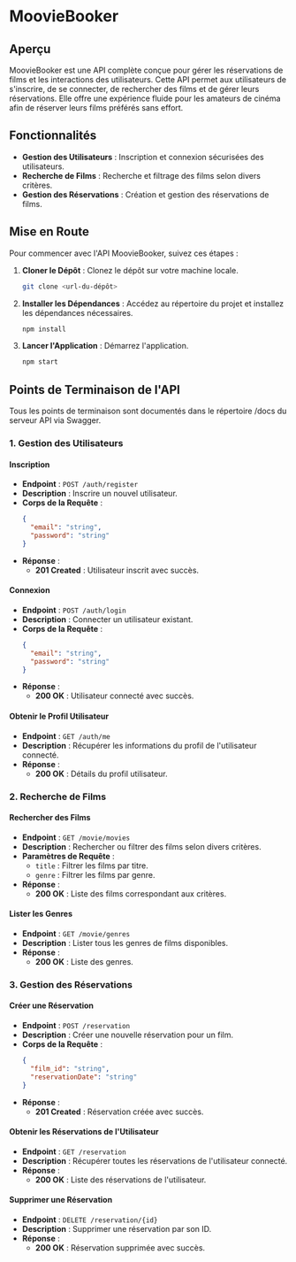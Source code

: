 # MoovieBooker

## Aperçu

MoovieBooker est une API complète conçue pour gérer les réservations de films et les interactions des utilisateurs. Cette API permet aux utilisateurs de s'inscrire, de se connecter, de rechercher des films et de gérer leurs réservations. Elle offre une expérience fluide pour les amateurs de cinéma afin de réserver leurs films préférés sans effort.

## Fonctionnalités

- **Gestion des Utilisateurs** : Inscription et connexion sécurisées des utilisateurs.
- **Recherche de Films** : Recherche et filtrage des films selon divers critères.
- **Gestion des Réservations** : Création et gestion des réservations de films.

## Mise en Route

Pour commencer avec l'API MoovieBooker, suivez ces étapes :

1. **Cloner le Dépôt** : Clonez le dépôt sur votre machine locale.
   ```bash
   git clone <url-du-dépôt>
   ```
2. **Installer les Dépendances** : Accédez au répertoire du projet et installez les dépendances nécessaires.
   ```bash
   npm install
   ```
3. **Lancer l'Application** : Démarrez l'application.
   ```bash
   npm start
   ```
## Points de Terminaison de l'API

Tous les points de terminaison sont documentés dans le répertoire /docs du serveur API via Swagger.

### 1. Gestion des Utilisateurs

#### Inscription
- **Endpoint** : `POST /auth/register`
- **Description** : Inscrire un nouvel utilisateur.
- **Corps de la Requête** :
  ```json
  {
    "email": "string",
    "password": "string"
  }
- **Réponse** :
    - **201 Created** : Utilisateur inscrit avec succès.

#### Connexion
- **Endpoint** : `POST /auth/login`
- **Description** : Connecter un utilisateur existant.
- **Corps de la Requête** :
  ```json
  {
    "email": "string",
    "password": "string"
  }
- **Réponse** :
    - **200 OK** : Utilisateur connecté avec succès.

#### Obtenir le Profil Utilisateur
- **Endpoint** : `GET /auth/me`
- **Description** : Récupérer les informations du profil de l'utilisateur connecté.
- **Réponse** :
    - **200 OK** : Détails du profil utilisateur.

### 2. Recherche de Films

#### Rechercher des Films
- **Endpoint** : `GET /movie/movies`
- **Description** : Rechercher ou filtrer des films selon divers critères.
- **Paramètres de Requête** :
    - `title` : Filtrer les films par titre.
    - `genre` : Filtrer les films par genre.
- **Réponse** :
    - **200 OK** : Liste des films correspondant aux critères.

#### Lister les Genres
- **Endpoint** : `GET /movie/genres`
- **Description** : Lister tous les genres de films disponibles.
- **Réponse** :
    - **200 OK** : Liste des genres.

### 3. Gestion des Réservations

#### Créer une Réservation
- **Endpoint** : `POST /reservation`
- **Description** : Créer une nouvelle réservation pour un film.
- **Corps de la Requête** :
  ```json
  {
    "film_id": "string",
    "reservationDate": "string"
  }
- **Réponse** :
    - **201 Created** : Réservation créée avec succès.

#### Obtenir les Réservations de l'Utilisateur
- **Endpoint** : `GET /reservation`
- **Description** : Récupérer toutes les réservations de l'utilisateur connecté.
- **Réponse** :
    - **200 OK** : Liste des réservations de l'utilisateur.

#### Supprimer une Réservation
- **Endpoint** : `DELETE /reservation/{id}`
- **Description** : Supprimer une réservation par son ID.
- **Réponse** :
    - **200 OK** : Réservation supprimée avec succès.
